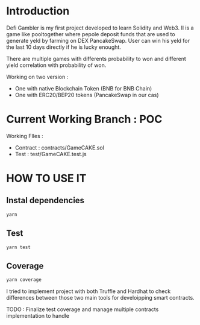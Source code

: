 # Introduction
Defi Gambler is my first project developed to learn Solidity and Web3. Il is a game like pooltogether where pepole deposit funds that are used to generate yeld by farming on DEX PancakeSwap. User can win his yeld for the last 10 days directly if he is lucky enought. 

There are multiple games with differents probability to won and different yield correlation with probability of won.

Working on two version : 
- One with native Blockchain Token (BNB for BNB Chain)
- One with ERC20/BEP20 tokens (PancakeSwap in our cas)

# Current Working Branch : POC

Working FIles :
- Contract : contracts/GameCAKE.sol
- Test : test/GameCAKE.test.js

# HOW TO USE IT

## Instal dependencies
```bash
yarn
```

## Test

```bash
yarn test
```

## Coverage

```bash
yarn coverage
```

I tried to implement project with both Truffle and Hardhat to check differences between those two main tools for develoipping smart contracts. 

TODO : 
Finalize test coverage and manage multiple contracts implementation to handle 
